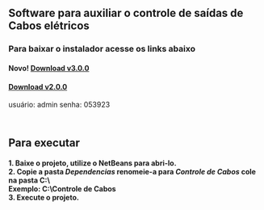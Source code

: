 <html>
	<head>
	</head>
	<body>
		<h2>Software para auxiliar o controle de saídas de Cabos elétricos</h2>
		<h3>Para baixar o instalador acesse os links abaixo</h3>
		<h4>
			Novo! 
			<a href="https://drive.google.com/open?id=1McHwip6ZFhvPnrD6ZGT7BUyBmdi7Rr0w" target="_blank">Download v3.0.0</a>
		</h4>
		<h4>
			<a href="https://drive.google.com/open?id=1IAb3oPwzUE_2kmZ_3GIrmocP6c80EwTT" target="_blank">Download v2.0.0</a>		</h4>
		usuário: admin senha: 053923
		<h2><br>Para executar</h2>
		<h4>
			1. Baixe o projeto, utilize o NetBeans para abri-lo.<br>
			2. Copie a pasta <em>Dependencias</em> renomeie-a para <em>Controle de Cabos</em> cole na pasta C:\<br>
			Exemplo: C:\Controle de Cabos<br>
			3. Execute o projeto.
		</h4>
	</body>
</html>
